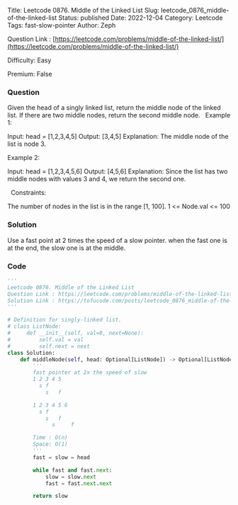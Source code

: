 Title: Leetcode 0876. Middle of the Linked List
Slug: leetcode_0876_middle-of-the-linked-list
Status: published
Date: 2022-12-04
Category: Leetcode
Tags: fast-slow-pointer
Author: Zeph

Question Link : [https://leetcode.com/problems/middle-of-the-linked-list/](https://leetcode.com/problems/middle-of-the-linked-list/)

Difficulty: Easy

Premium: False

### Question
Given the head of a singly linked list, return the middle node of the linked list.
If there are two middle nodes, return the second middle node.
 
Example 1:


Input: head = [1,2,3,4,5]
Output: [3,4,5]
Explanation: The middle node of the list is node 3.

Example 2:


Input: head = [1,2,3,4,5,6]
Output: [4,5,6]
Explanation: Since the list has two middle nodes with values 3 and 4, we return the second one.

 
Constraints:

The number of nodes in the list is in the range [1, 100].
1 <= Node.val <= 100

### Solution

Use a fast point at 2 times the speed of a slow pointer. when the fast one is at the end, the slow one is at the middle. 

### Code
```python
'''
Leetcode 0876. Middle of the Linked List
Question Link : https://leetcode.com/problems/middle-of-the-linked-list/
Solution Link : https://tofucode.com/posts/leetcode_0876_middle-of-the-linked-list.html
'''

# Definition for singly-linked list.
# class ListNode:
#     def __init__(self, val=0, next=None):
#         self.val = val
#         self.next = next
class Solution:
    def middleNode(self, head: Optional[ListNode]) -> Optional[ListNode]:
        '''
        fast pointer at 2x the speed of slow
        1 2 3 4 5
          s f
            s   f

        1 2 3 4 5 6
          s f
            s   f
              s     f

        Time : O(n)
        Space: O(1)
        '''
        fast = slow = head

        while fast and fast.next:
            slow = slow.next
            fast = fast.next.next

        return slow
```

